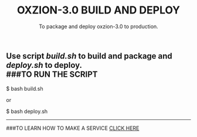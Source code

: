 <div align="center">
  <h1>OXZION-3.0 BUILD AND DEPLOY</h1>
  <p>
    To package and deploy oxzion-3.0 to production.
  </p>
  <br>
</div>

Use script **_build.sh_** to build and package and **_deploy.sh_** to deploy.
<br>
###TO RUN THE SCRIPT
--------------------------

$ bash build.sh

or

$ bash deploy.sh

--------------------------

###TO LEARN HOW TO MAKE A SERVICE [CLICK HERE](https://dzone.com/articles/run-your-java-application-as-a-service-on-ubuntu)

